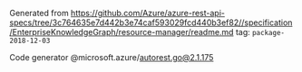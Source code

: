 Generated from https://github.com/Azure/azure-rest-api-specs/tree/3c764635e7d442b3e74caf593029fcd440b3ef82//specification/EnterpriseKnowledgeGraph/resource-manager/readme.md tag: `package-2018-12-03`

Code generator @microsoft.azure/autorest.go@2.1.175


